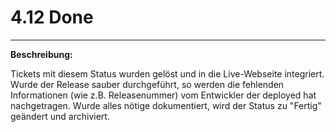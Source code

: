 # 4.12 Done

---

**Beschreibung:**

Tickets mit diesem Status wurden gelöst und in die Live-Webseite integriert. Wurde der Release sauber durchgeführt, so werden die fehlenden Informationen \(wie z.B. Releasenummer\) vom Entwickler der deployed hat nachgetragen. Wurde alles nötige dokumentiert, wird der Status zu "Fertig" geändert und archiviert.

